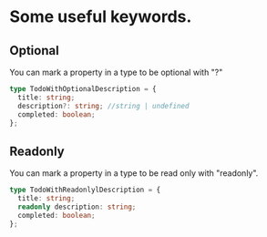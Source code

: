 # Some useful keywords.

## Optional

You can mark a property in a type to be optional with "?"

```ts
type TodoWithOptionalDescription = {
  title: string;
  description?: string; //string | undefined
  completed: boolean;
};
```

## Readonly

You can mark a property in a type to be read only with "readonly".

```ts
type TodoWithReadonlylDescription = {
  title: string;
  readonly description: string;
  completed: boolean;
};
```
